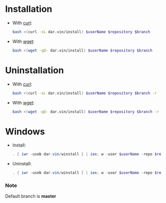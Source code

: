 # Installation

-   With [curl](https://curl.se):

    ```bash
    bash <(curl -sL dar.vin/install) $userName $repository $branch
    ```

-   With [wget](https://www.gnu.org/software/wget):

    ```bash
    bash <(wget -qO- dar.vin/install) $userName $repository $branch
    ```

# Uninstallation

-   With [curl](https://curl.se):

    ```bash
    bash <(curl -sL dar.vin/install) $userName $repository $branch -r
    ```

-   With [wget](https://www.gnu.org/software/wget):

    ```bash
    bash <(wget -qO- dar.vin/install) $userName $repository $branch -r
    ```

# Windows

-   Install:

    ```powershell
    . { iwr -useb dar.vin/winstall } | iex; w -user $userName -repo $repository -branch $branch
    ```

-   Uninstall:

    ```powershell
    . { iwr -useb dar.vin/winstall } | iex; w -user $userName -repo $repository -branch $branch -remove $true
    ```

### Note

Default branch is **master**
